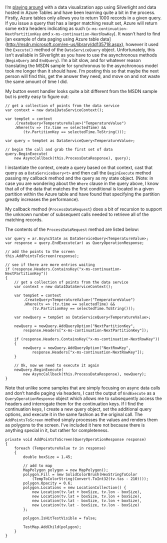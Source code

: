 I’m [playing around](/technology/2009/azure-visualization-and-large-datasets) with a data visualization
app using Silverlight and data hosted in Azure Tables and have been learning quite a bit in the process. Firstly,
Azure tables only allows you to return 1000 records in a given query. If you issue a query that has a larger matching
result set, Azure will return some extra headers indicating as such (`x-ms-continuation-NextPartitionKey` and
`x-ms-continuation-NextRowKey`). It wasn’t hard to find [an example of data paging using Azure table data]
(http://msdn.microsoft.com/en-us/library/dd135718.aspx), however it used the `Execute()` method of the
`DataServiceQuery` object. Unfortunately, this isn’t available in Silverlight as you have to use the asynchronous
methods (`BeginQuery` and `EndQuery`). I’m a bit slow, and for whatever reason translating the MSDN sample for
synchronous to the asynchronous model took me longer than it should have. I’m posting this so that maybe the next
person will find this, get the answer they need, and move on and not waste the same amount of time I did.

My button event handler looks quite a bit different from the MSDN sample but is pretty easy to figure out:

    // get a collection of points from the data service
    var context = new data1DataServiceContext();

    var tempSet = context
        .CreateQuery<TemperatureValue>("TemperatureValue")
        .Where(tv => (tv.time == selectedTime) &&
            (tv.PartitionKey == selectedTime.ToString()));

    var query = tempSet as DataServiceQuery<TemperatureValue>;

    // begin the call and grab the first set of data
    query.BeginExecute(
        new AsyncCallback(this.ProcessDataResponse), query);

I instantiate the context, create a query based on that context, cast that query as a `DataServiceQuery<t>` and then
call the `BeginExecute` method passing my callback method and the query as my state object. (Note: in case you are
wondering about the `Where` clause in the query above, I know that all of the data that matches the first conditional
is located in a given partition within the Azure table and have found that specifying the partition greatly increases
the performance).

My callback method (`ProcessDataRequest`) does a bit of recursion to support the unknown number of subsequent calls
needed to retrieve all of the matching records.

The contents of the `ProcessDataRequest` method are listed below:

    var query = ar.AsyncState as DataServiceQuery<TemperatureValue>;
    var response = query.EndExecute(ar) as QueryOperationResponse;

    // add the points to the screen
    this.AddPointsToScreen(response);

    // see if there are more entries waiting
    if (response.Headers.ContainsKey("x-ms-continuation-NextPartitionKey"))
    {
        // get a collection of points from the data service
        var context = new data1DataServiceContext();

        var tempSet = context
            .CreateQuery<TemperatureValue>("TemperatureValue")
            .Where(tv => (tv.time == selectedTime) &&
                (tv.PartitionKey == selectedTime.ToString()));

        var newQuery = tempSet as DataServiceQuery<TemperatureValue>;

        newQuery = newQuery.AddQueryOption("NextPartitionKey",
            response.Headers["x-ms-continuation-NextPartitionKey"]);

        if (response.Headers.ContainsKey("x-ms-continuation-NextRowKey"))
        {
            newQuery = newQuery.AddQueryOption("NextRowKey",
                response.Headers["x-ms-continuation-NextRowKey"]);
        }

        // Ok, now we need to execute it again
        newQuery.BeginExecute(
            new AsyncCallback(this.ProcessDataResponse), newQuery);
    }


Note that unlike some samples that are simply focusing on async data calls and don’t handle paging via headers, I cast
the output of `EndExecute` as a `QueryOperationResponse` object which allows me to subsequently access the headers and
interrogate them for the continuation keys. If I find the continuation keys, I create a new query object, set the
additional query options, and execute it in the same fashion as the original call.  The `AddPointsToScreen` method
simply processes the values and renders them as polygons to the screen. I’ve included it here not because there is
anything special in it, but rather for completeness.

    private void AddPointsToScreen(QueryOperationResponse response)
    {
        foreach (TemperatureValue tv in response)
        {
            double boxSize = 1.45;

            // add to map
            MapPolygon polygon = new MapPolygon();
            polygon.Fill = new SolidColorBrush(HexStringToColor
                (TempToColorString(Convert.ToInt32(tv.tas - 210))));
            polygon.Opacity = 0.6;
            polygon.Locations = new LocationCollection() {
                new Location(tv.lat + boxSize, tv.lon - boxSize),
                new Location(tv.lat + boxSize, tv.lon + boxSize),
                new Location(tv.lat - boxSize, tv.lon + boxSize),
                new Location(tv.lat - boxSize, tv.lon - boxSize)
            };

            polygon.IsHitTestVisible = false;

            TestMap.AddChild(polygon);
        }
    }

